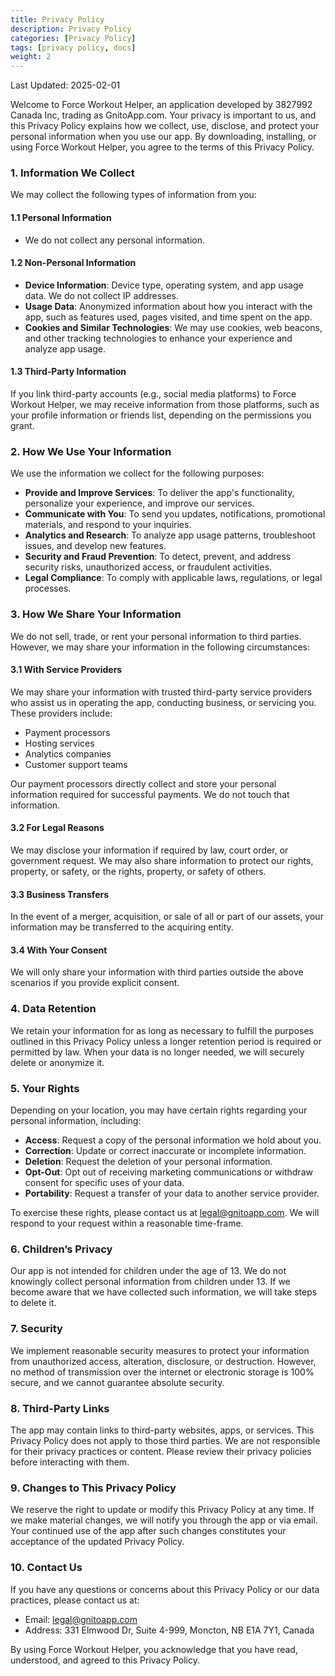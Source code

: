 ```yaml
---
title: Privacy Policy
description: Privacy Policy
categories: [Privacy Policy]
tags: [privacy policy, docs]
weight: 2
---
```


Last Updated: 2025-02-01

Welcome to Force Workout Helper, an application developed by 3827992 Canada Inc, trading as GnitoApp.com. Your privacy is important to us, and this Privacy Policy explains how we collect, use, disclose, and protect your personal information when you use our app. By downloading, installing, or using Force Workout Helper, you agree to the terms of this Privacy Policy.

### 1. **Information We Collect**
We may collect the following types of information from you:

#### 1.1 **Personal Information**
- We do not collect any personal information.

#### 1.2 **Non-Personal Information**
- **Device Information**: Device type, operating system, and app usage data. We do not collect IP addresses.
- **Usage Data**: Anonymized information about how you interact with the app, such as features used, pages visited, and time spent on the app.
- **Cookies and Similar Technologies**: We may use cookies, web beacons, and other tracking technologies to enhance your experience and analyze app usage.

#### 1.3 **Third-Party Information**
If you link third-party accounts (e.g., social media platforms) to Force Workout Helper, we may receive information from those platforms, such as your profile information or friends list, depending on the permissions you grant.

### 2. **How We Use Your Information**
We use the information we collect for the following purposes:

- **Provide and Improve Services**: To deliver the app's functionality, personalize your experience, and improve our services.
- **Communicate with You**: To send you updates, notifications, promotional materials, and respond to your inquiries.
- **Analytics and Research**: To analyze app usage patterns, troubleshoot issues, and develop new features.
- **Security and Fraud Prevention**: To detect, prevent, and address security risks, unauthorized access, or fraudulent activities.
- **Legal Compliance**: To comply with applicable laws, regulations, or legal processes.

### 3. **How We Share Your Information**
We do not sell, trade, or rent your personal information to third parties. However, we may share your information in the following circumstances:

#### 3.1 **With Service Providers**
We may share your information with trusted third-party service providers who assist us in operating the app, conducting business, or servicing you. These providers include:
- Payment processors
- Hosting services
- Analytics companies
- Customer support teams

Our payment processors directly collect and store your personal information required for successful payments. We do not touch that information.

#### 3.2 **For Legal Reasons**
We may disclose your information if required by law, court order, or government request. We may also share information to protect our rights, property, or safety, or the rights, property, or safety of others.

#### 3.3 **Business Transfers**
In the event of a merger, acquisition, or sale of all or part of our assets, your information may be transferred to the acquiring entity.

#### 3.4 **With Your Consent**
We will only share your information with third parties outside the above scenarios if you provide explicit consent.

### 4. **Data Retention**
We retain your information for as long as necessary to fulfill the purposes outlined in this Privacy Policy unless a longer retention period is required or permitted by law. When your data is no longer needed, we will securely delete or anonymize it.

### 5. **Your Rights**
Depending on your location, you may have certain rights regarding your personal information, including:

- **Access**: Request a copy of the personal information we hold about you.
- **Correction**: Update or correct inaccurate or incomplete information.
- **Deletion**: Request the deletion of your personal information.
- **Opt-Out**: Opt out of receiving marketing communications or withdraw consent for specific uses of your data.
- **Portability**: Request a transfer of your data to another service provider.

To exercise these rights, please contact us at legal@gnitoapp.com. We will respond to your request within a reasonable time-frame.

### 6. **Children’s Privacy**
Our app is not intended for children under the age of 13. We do not knowingly collect personal information from children under 13. If we become aware that we have collected such information, we will take steps to delete it.

### 7. **Security**
We implement reasonable security measures to protect your information from unauthorized access, alteration, disclosure, or destruction. However, no method of transmission over the internet or electronic storage is 100% secure, and we cannot guarantee absolute security.

### 8. **Third-Party Links**
The app may contain links to third-party websites, apps, or services. This Privacy Policy does not apply to those third parties. We are not responsible for their privacy practices or content. Please review their privacy policies before interacting with them.

### 9. **Changes to This Privacy Policy**
We reserve the right to update or modify this Privacy Policy at any time. If we make material changes, we will notify you through the app or via email. Your continued use of the app after such changes constitutes your acceptance of the updated Privacy Policy.

### 10. **Contact Us**
If you have any questions or concerns about this Privacy Policy or our data practices, please contact us at:

- Email: legal@gnitoapp.com
- Address: 331 Elmwood Dr, Suite 4-999, Moncton, NB E1A 7Y1, Canada

By using Force Workout Helper, you acknowledge that you have read, understood, and agreed to this Privacy Policy.
